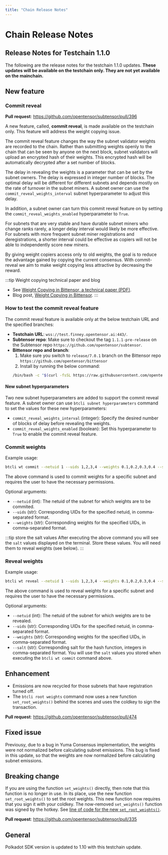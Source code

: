 ```yaml
---
title: "Chain Release Notes"
---
```


# Chain Release Notes

## Release Notes for Testchain 1.1.0

The following are the release notes for the testchain 1.1.0 updates. **These updates will be available on the testchain only. They are not yet available on the mainchain.**

## New feature

### Commit reveal

**Pull request**: https://github.com/opentensor/subtensor/pull/396

A new feature, called, **commit reveal**, is made available on the testchain only. This feature will address the weight copying issue. 

The commit reveal feature changes the way the subnet validator weights are recorded to the chain. Rather than submitting weights openly to the chain that can be seen by anyone on the next block, subnet validators will upload an encrypted hash of their weights. This encrypted hash will be automatically decrypted after a set number of blocks. 

The delay in revealing the weights is a parameter that can be set by the subnet owners. The delay is expressed in integer number of blocks. The optimal delay will be different for different subnets and depends mostly on the rate of turnover in the subnet miners. A subnet owner can use the `commit_reveal_weights_interval` subnet hyperparameter to adjust this delay.

In addition, a subnet owner can turn this commit reveal feature on by setting the `commit_reveal_weights_enabled` hyperparameter to `True`.

For subnets that are very stable and have durable subnet miners who change ranks rarely, a longer delay interval would likely be more effective. For subnets with more frequent subnet miner registrations and deregistrations, a shorter interval could be effective as copiers will not be able to independently score new miners.

By giving weight copiers access only to old weights, the goal is to reduce the advantage gained by copying the current consensus. With commit-reveal we aim to make weight copying less attractive by decreasing the reward.

:::tip Weight copying technical paper and blog
- See [Weight Copying in Bittensor, a technical paper (PDF)](https://github.com/opentensor/developer-docs/tree/main/static/papers/BT_Weight_Copier-29May2024.pdf).
- Blog post, [Weight Copying in Bittensor](https://blog.bittensor.com/weight-copying-in-bittensor-422585ab8fa5).
:::

### How to test the commit reveal feature

The commit reveal feature is available only at the below testchain URL and the specified branches:

- **Testchain URL**: `wss://test.finney.opentensor.ai:443/`.
- **Subtensor repo**: Make sure to checkout the tag `1.1.1-pre-release` on the Subtensor repo `https://github.com/opentensor/subtensor`.
- **Bittensor repo and branch**: 
    1. Make sure you switch to `release/7.0.1` branch on the Bittensor repo `https://github.com/opentensor/bittensor`
    2. Install by running the below command:
    ```bash
    /bin/bash -c "$(curl -fsSL https://raw.githubusercontent.com/opentensor/bittensor/release/7.0.1/scripts/install.sh)"
    ```

#### New subnet hyperparameters

Two new subnet hyperparameters are added to support the commit reveal feature. A subnet owner can use `btcli subnet hyperparameters` command to set the values for these new hyperparameters:

- `commit_reveal_weights_interval` (integer): Specify the desired number of blocks of delay before revealing the weights. 
- `commit_reveal_weights_enabled` (boolean): Set this hyperparameter to `True` to enable the commit reveal feature.

### Commit weights

Example usage:

```bash
btcli wt commit --netuid 1 --uids 1,2,3,4 --weights 0.1,0.2,0.3,0.4 --subtensor.network wss://test.chain.opentensor.ai:443
```
The above command is used to commit weights for a specific subnet and requires the user to have the necessary permissions.

Optional arguments:
- ``--netuid`` (int): The netuid of the subnet for which weights are to be commited.
- ``--uids`` (str): Corresponding UIDs for the specified netuid, in comma-separated format.
- ``--weights`` (str): Corresponding weights for the specified UIDs, in comma-separated format.

:::tip store the salt values 
After executing the above command you will see the `salt` values displayed on the terminal. Store these values. You will need them to reveal weights (see below).
:::

### Reveal weights

Example usage:

```bash
btcli wt reveal --netuid 1 --uids 1,2,3,4 --weights 0.1,0.2,0.3,0.4 --salt 163,241,217,11,161,142,147,189 --subtensor.network wss://test.chain.opentensor.ai:443
```

The above command is used to reveal weights for a specific subnet and requires the user to have the necessary permissions.

Optional arguments:
- ``--netuid`` (int): The netuid of the subnet for which weights are to be revealed.
- ``--uids`` (str): Corresponding UIDs for the specified netuid, in comma-separated format.
- ``--weights`` (str): Corresponding weights for the specified UIDs, in comma-separated format.
- ``--salt`` (str): Corresponding salt for the hash function, integers in comma-separated format. You will use the `salt` values you stored when executing the `btcli wt commit` command above.

## Enhancement

- Emissions are now recycled for those subnets that have registration turned off. 
- The `btcli root weights` command now uses a new function `set_root_weights()` behind the scenes and uses the coldkey to sign the transaction. 

**Pull request**: https://github.com/opentensor/subtensor/pull/474

## Fixed issue

Previousy, due to a bug in Yuma Consensus implementation, the weights were not normalized before calculating subnet emissions. This bug is fixed in this update, so that the weights are now normalized before calculating subnet emissions.

## Breaking change

If you are using the function `set_weights()` directly, then note that this function is no longer in use. In its place, use the new function `set_root_weights()` to set the root weights. This new function now requires that you sign it with your coldkey. The now-removed `set_weights()` function was signed by the hotkey. See [line of code for the new `set_root_weights()`](https://github.com/opentensor/subtensor/blob/development/pallets/subtensor/src/root.rs#L585). 

**Pull request**: https://github.com/opentensor/subtensor/pull/335

## General

Polkadot SDK version is updated to 1.10 with this testchain update.
